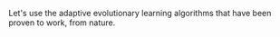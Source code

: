 Let's use the adaptive evolutionary learning algorithms that have been proven to work, from nature.
